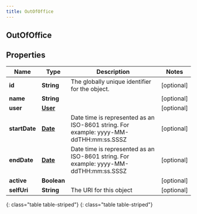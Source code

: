 ```yaml
---
title: OutOfOffice
---
```

## OutOfOffice


## Properties

| Name | Type | Description | Notes |
| ------------ | ------------- | ------------- | ------------- |
| **id** | **String** | The globally unique identifier for the object. |  [optional] |
| **name** | **String** |  |  [optional] |
| **user** | [**User**](User.html) |  |  [optional] |
| **startDate** | [**Date**](Date.html) | Date time is represented as an ISO-8601 string. For example: yyyy-MM-ddTHH:mm:ss.SSSZ |  [optional] |
| **endDate** | [**Date**](Date.html) | Date time is represented as an ISO-8601 string. For example: yyyy-MM-ddTHH:mm:ss.SSSZ |  [optional] |
| **active** | **Boolean** |  |  [optional] |
| **selfUri** | **String** | The URI for this object |  [optional] |
{: class="table table-striped"}
{: class="table table-striped"}


